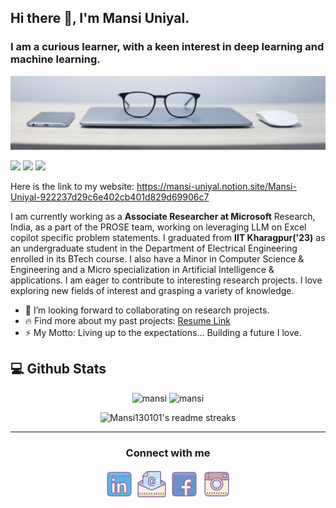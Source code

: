 ## Hi there 👋, I'm Mansi Uniyal.
### I am a curious learner, with a keen interest in deep learning and machine learning.
![cover photo](https://raw.githubusercontent.com/Mansi130101/Mansi130101/master/assets/cover.jpg)


<p>

![](https://visitor-badge.glitch.me/badge?page_id=Mansi130101.Mansi130101)
    <a href="https://github.com/Mansi130101/"><img src="https://img.shields.io/github/followers/Mansi130101?style=social"/></a>
    <a href="https://github.com/Mansi130101?tab=repositories"><img src="https://badges.frapsoft.com/os/v2/open-source.svg?v=103"/></a>
    <!--<a href="https://Mansi130101.github.io/"><img src="https://img.shields.io/website?down_color=lightgrey&down_message=down&up_color=%231e90ff&up_message=live&url=https%3A%2F%2FMansi130101.github.io%2F"/></a> -->
</p>


Here is the link to my website: https://mansi-uniyal.notion.site/Mansi-Uniyal-922237d29c6e402cb401d829d69906c7

I am currently working as a **Associate Researcher at Microsoft** Research, India, as a part of the PROSE team, working on leveraging LLM on Excel copilot specific problem statements. I graduated from **IIT Kharagpur('23)** as an undergraduate student in the Department of Electrical Engineering enrolled in its BTech course. I also have a Minor in Computer Science & Engineering and a Micro specialization in Artificial Intelligence & applications. I am eager to contribute to interesting research projects. I love exploring new fields of interest and grasping a variety of knowledge.

- 👯 I’m looking forward to collaborating on research projects. <!--- 📚 On the way of building my notes of learning: [Website Link](https://Mansi130101.github.io/). -->
- 🔥 Find more about my past projects: [Resume Link](https://github.com/Mansi130101/Mansi130101/blob/1ae2564a4c270a8568a5548bb959f74d569affe1/Mansi_Resume.pdf)
- ⚡ My Motto: Living up to the expectations... Building a future I love. 

<h2><b> 💻 Github Stats</b></h2>
<p align="center">
    <img height="180em" src="https://github-readme-stats.vercel.app/api?username=Mansi130101&count_private=true&show_icons=true&theme=vue&include_all_commits=true" alt="mansi"/>
    <img height="180em" src="https://github-readme-stats.vercel.app/api/top-langs/?username=Mansi130101&theme=vue&hide=css,tcl,html" alt="mansi" />
</p>

<p align="center">
  <img src="https://github-readme-streak-stats.herokuapp.com/?user=Mansi130101&theme=tokyonight_duo&hide_border=false" alt="Mansi130101's readme streaks" />
</p>

<hr>
<!--from img.icons8.com/dusk/48/000000/name.png-->
<div>
<h3 align="center">Connect with me</h3>
<p align="center">
  <a href= "https://www.linkedin.com/in/mansi-uniyal-053158176/"><img src="https://raw.githubusercontent.com/Mansi130101/Mansi130101/master/assets/linkedin.png"/></a>
  <a href= "mailto:mansiuniyal130101@gmail.com"><img src="https://raw.githubusercontent.com/Mansi130101/Mansi130101/master/assets/email.png"/></a>
  <a href= "https://www.facebook.com/mansi.uniyal.71/"><img src="https://raw.githubusercontent.com/Mansi130101/Mansi130101/master/assets/facebook.png"/></a>
  <a href= "https://www.instagram.com/_mansiuniyal/"><img src="https://raw.githubusercontent.com/Mansi130101/Mansi130101/master/assets/instagram.png"/></a>
</p>
</div>
